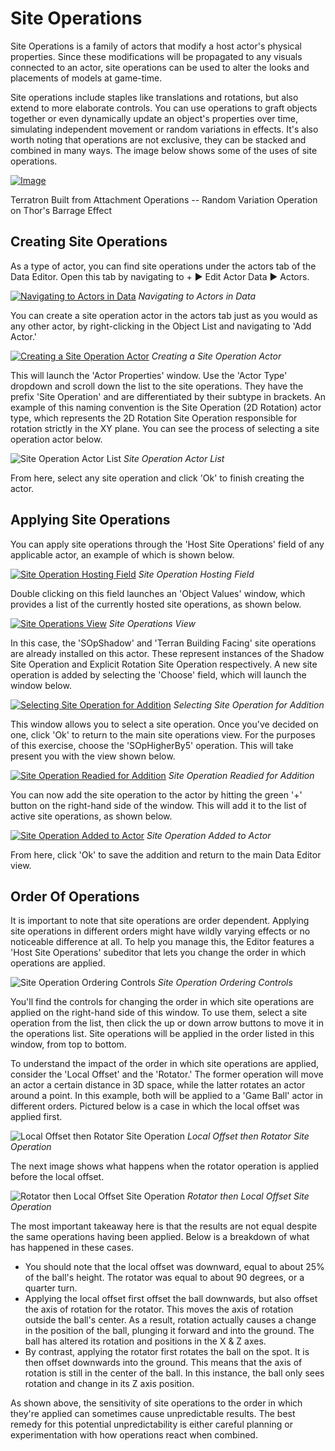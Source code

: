 # Site Operations

Site Operations is a family of actors that modify a host actor's physical properties. Since these modifications will be propagated to any visuals connected to an actor, site operations can be used to alter the looks and placements of models at game-time.

Site operations include staples like translations and rotations, but also extend to more elaborate controls. You can use operations to graft objects together or even dynamically update an object's properties over time, simulating independent movement or random variations in effects. It's also worth noting that operations are not exclusive, they can be stacked and combined in many ways. The image below shows some of the uses of site operations.

[![Image](./resources/066_Site_Operations1.png)](./resources/066_Site_Operations1.png)

Terratron Built from Attachment Operations -- Random Variation Operation on Thor's Barrage Effect

## Creating Site Operations

As a type of actor, you can find site operations under the actors tab of the Data Editor. Open this tab by navigating to + ▶︎ Edit Actor Data ▶︎ Actors.

[![Navigating to Actors in Data](./resources/066_Site_Operations2.png)](./resources/066_Site_Operations2.png)
*Navigating to Actors in Data*

You can create a site operation actor in the actors tab just as you would as any other actor, by right-clicking in the Object List and navigating to 'Add Actor.'

[![Creating a Site Operation Actor](./resources/066_Site_Operations3.png)](./resources/066_Site_Operations3.png)
*Creating a Site Operation Actor*

This will launch the 'Actor Properties' window. Use the 'Actor Type' dropdown and scroll down the list to the site operations. They have the prefix 'Site Operation' and are differentiated by their subtype in brackets. An example of this naming convention is the Site Operation (2D Rotation) actor type, which represents the 2D Rotation Site Operation responsible for rotation strictly in the XY plane. You can see the process of selecting a site operation actor below.

![Site Operation Actor List](./resources/066_Site_Operations4.png)
*Site Operation Actor List*

From here, select any site operation and click 'Ok' to finish creating the actor.

## Applying Site Operations

You can apply site operations through the 'Host Site Operations' field of any applicable actor, an example of which is shown below.

[![Site Operation Hosting Field](./resources/066_Site_Operations5.png)](./resources/066_Site_Operations5.png)
*Site Operation Hosting Field*

Double clicking on this field launches an 'Object Values' window, which provides a list of the currently hosted site operations, as shown below.

[![Site Operations View](./resources/066_Site_Operations6.png)](./resources/066_Site_Operations6.png)
*Site Operations View*

In this case, the 'SOpShadow' and 'Terran Building Facing' site operations are already installed on this actor. These represent instances of the Shadow Site Operation and Explicit Rotation Site Operation respectively. A new site operation is added by selecting the 'Choose' field, which will launch the window below.

[![Selecting Site Operation for Addition](./resources/066_Site_Operations7.png)](./resources/066_Site_Operations7.png)
*Selecting Site Operation for Addition*

This window allows you to select a site operation. Once you've decided on one, click 'Ok' to return to the main site operations view. For the purposes of this exercise, choose the 'SOpHigherBy5' operation. This will take present you with the view shown below.

[![Site Operation Readied for Addition](./resources/066_Site_Operations8.png)](./resources/066_Site_Operations8.png)
*Site Operation Readied for Addition*

You can now add the site operation to the actor by hitting the green '+' button on the right-hand side of the window. This will add it to the list of active site operations, as shown below.

[![Site Operation Added to Actor](./resources/066_Site_Operations9.png)](./resources/066_Site_Operations9.png)
*Site Operation Added to Actor*

From here, click 'Ok' to save the addition and return to the main Data Editor view.

## Order Of Operations

It is important to note that site operations are order dependent. Applying site operations in different orders might have wildly varying effects or no noticeable difference at all. To help you manage this, the Editor features a 'Host Site Operations' subeditor that lets you change the order in which operations are applied.

![Site Operation Ordering Controls](./resources/066_Site_Operations10.png)
*Site Operation Ordering Controls*

You'll find the controls for changing the order in which site operations are applied on the right-hand side of this window. To use them, select a site operation from the list, then click the up or down arrow buttons to move it in the operations list. Site operations will be applied in the order listed in this window, from top to bottom.

To understand the impact of the order in which site operations are applied, consider the 'Local Offset' and the 'Rotator.' The former operation will move an actor a certain distance in 3D space, while the latter rotates an actor around a point. In this example, both will be applied to a 'Game Ball' actor in different orders. Pictured below is a case in which the local offset was applied first.

![Local Offset then Rotator Site Operation](./resources/066_Site_Operations11.png)
*Local Offset then Rotator Site Operation*

The next image shows what happens when the rotator operation is applied before the local offset.

![Rotator then Local Offset Site Operation](./resources/066_Site_Operations12.png)
*Rotator then Local Offset Site Operation*

The most important takeaway here is that the results are not equal despite the same operations having been applied. Below is a breakdown of what has happened in these cases.

  - You should note that the local offset was downward, equal to about 25% of the ball's height. The rotator was equal to about 90 degrees, or a quarter turn.
  - Applying the local offset first offset the ball downwards, but also offset the axis of rotation for the rotator. This moves the axis of rotation outside the ball's center. As a result, rotation actually causes a change in the position of the ball, plunging it forward and into the ground. The ball has altered its rotation and positions in the X & Z axes.
  - By contrast, applying the rotator first rotates the ball on the spot. It is then offset downwards into the ground. This means that the axis of rotation is still in the center of the ball. In this instance, the ball only sees rotation and change in its Z axis position.

As shown above, the sensitivity of site operations to the order in which they're applied can sometimes cause unpredictable results. The best remedy for this potential unpredictability is either careful planning or experimentation with how operations react when combined.

